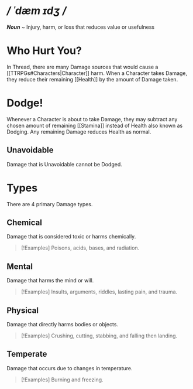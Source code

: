 # */ ˈdæm ɪdʒ /*
***Noun*** ~ Injury, harm, or loss that reduces value or usefulness
# Who Hurt You?
In Thread, there are many Damage sources that would cause a [[TTRPGs#Characters|Character]] harm. When a Character takes Damage, they reduce their remaining [[Health]] by the amount of Damage taken.
# Dodge!
Whenever a Character is about to take Damage, they may subtract any chosen amount of remaining [[Stamina]] instead of Health also known as Dodging. Any remaining Damage reduces Health as normal.
## Unavoidable
Damage that is Unavoidable cannot be Dodged.
# Types
There are 4 primary Damage types.
## Chemical
Damage that is considered toxic or harms chemically.
>[!Examples]
>Poisons, acids, bases, and radiation.
## Mental
Damage that harms the mind or will.
>[!Examples]
>Insults, arguments, riddles, lasting pain, and trauma.
## Physical
Damage that directly harms bodies or objects.
>[!Examples]
>Crushing, cutting, stabbing, and falling then landing.
## Temperate
Damage that occurs due to changes in temperature.
>[!Examples]
>Burning and freezing.

